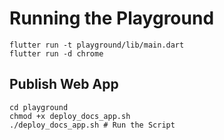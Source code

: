 # Running the Playground

```
flutter run -t playground/lib/main.dart
flutter run -d chrome
```

## Publish Web App

```
cd playground
chmod +x deploy_docs_app.sh
./deploy_docs_app.sh # Run the Script
```
